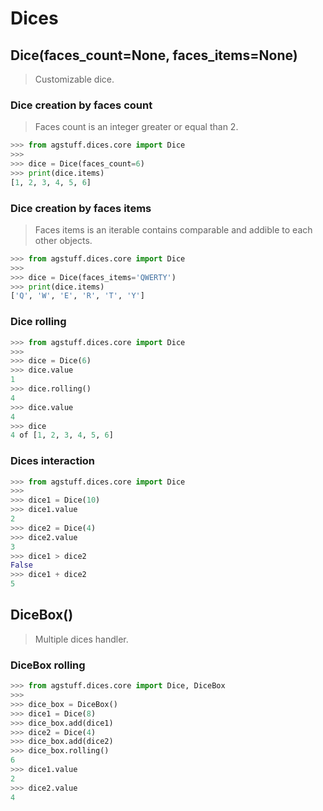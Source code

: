 # Dices


## Dice(faces_count=None, faces_items=None)

> Customizable dice.

### Dice creation by faces count

> Faces count is an integer greater or equal than 2.

```python
>>> from agstuff.dices.core import Dice
>>>
>>> dice = Dice(faces_count=6)
>>> print(dice.items)
[1, 2, 3, 4, 5, 6]
```

### Dice creation by faces items

> Faces items is an iterable contains comparable and addible to each other objects.

```python
>>> from agstuff.dices.core import Dice
>>>
>>> dice = Dice(faces_items='QWERTY')
>>> print(dice.items)
['Q', 'W', 'E', 'R', 'T', 'Y']
```

### Dice rolling

```python
>>> from agstuff.dices.core import Dice
>>> 
>>> dice = Dice(6)
>>> dice.value
1
>>> dice.rolling()
4
>>> dice.value
4
>>> dice
4 of [1, 2, 3, 4, 5, 6]
```

### Dices interaction

```python
>>> from agstuff.dices.core import Dice
>>> 
>>> dice1 = Dice(10)
>>> dice1.value
2
>>> dice2 = Dice(4)
>>> dice2.value
3
>>> dice1 > dice2
False
>>> dice1 + dice2
5
```


## DiceBox()

> Multiple dices handler.

### DiceBox rolling

```python
>>> from agstuff.dices.core import Dice, DiceBox
>>>
>>> dice_box = DiceBox()
>>> dice1 = Dice(8)
>>> dice_box.add(dice1)
>>> dice2 = Dice(4)
>>> dice_box.add(dice2)
>>> dice_box.rolling()
6
>>> dice1.value
2
>>> dice2.value
4
```
